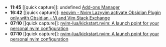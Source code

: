 - **11:45** [[quick capture]]: undefined [Add-ons Manager](about:addons)
- **16:42** [[quick capture]]:  [neovim - Nvim Lazyvim activate Obsidian Plugin only with Obsidian - Vi and Vim Stack Exchange](https://vi.stackexchange.com/questions/45416/nvim-lazyvim-activate-obsidian-plugin-only-with-obsidian)
- **07:10** [[quick capture]]:  [nvim-lua/kickstart.nvim: A launch point for your personal nvim configuration](https://github.com/nvim-lua/kickstart.nvim)
- **07:10** [[quick capture]]:  [nvim-lua/kickstart.nvim: A launch point for your personal nvim configuration](https://github.com/nvim-lua/kickstart.nvim)